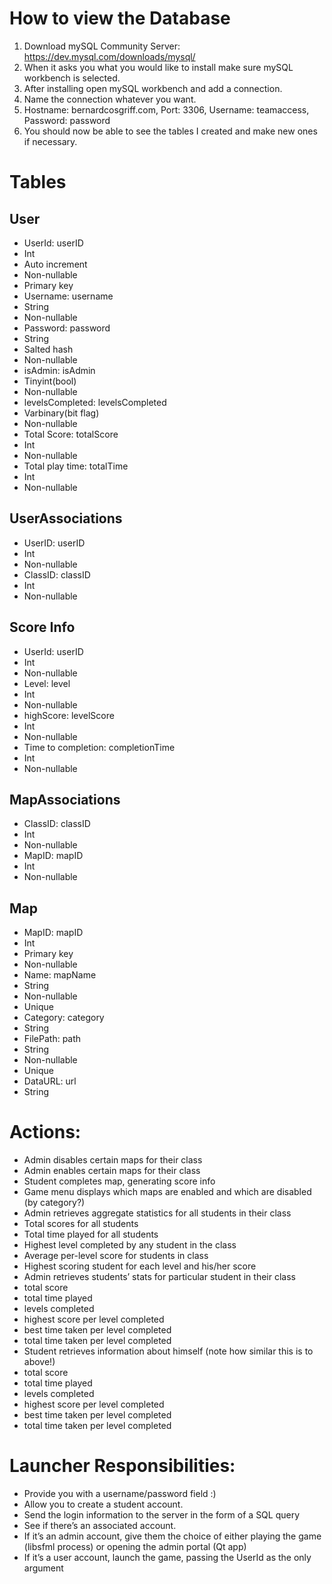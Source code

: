 # How to view the Database
1. Download mySQL Community Server: https://dev.mysql.com/downloads/mysql/
2. When it asks you what you would like to install make sure mySQL workbench is selected.
3. After installing open mySQL workbench and add a connection.
4. Name the connection whatever you want.
5. Hostname: bernardcosgriff.com, Port: 3306, Username: teamaccess, Password: password
6. You should now be able to see the tables I created and make new ones if necessary.

# Tables

## User
- UserId: userID
 - Int
 - Auto increment
 - Non-nullable
 - Primary key
- Username: username
 - String
 - Non-nullable
- Password: password
 - String 
 - Salted hash
 - Non-nullable
- isAdmin: isAdmin
 - Tinyint(bool)
 - Non-nullable 
- levelsCompleted: levelsCompleted
 - Varbinary(bit flag)
 - Non-nullable 
- Total Score: totalScore
 - Int
 - Non-nullable
- Total play time: totalTime
 - Int
 - Non-nullable
 
## UserAssociations
- UserID: userID
 - Int
 - Non-nullable
- ClassID: classID
 - Int
 - Non-nullable
 
## Score Info
- UserId: userID
 - Int
 - Non-nullable
- Level: level
 - Int
 - Non-nullable
- highScore: levelScore
 - Int
 - Non-nullable
- Time to completion: completionTime
 - Int
 - Non-nullable
 
## MapAssociations
- ClassID: classID
 - Int
 - Non-nullable
- MapID: mapID
 - Int
 - Non-nullable

## Map
- MapID: mapID
 - Int
 - Primary key
 - Non-nullable
- Name: mapName
 - String
 - Non-nullable
 - Unique
- Category: category
 - String
- FilePath: path
 - String
 - Non-nullable
 - Unique
- DataURL: url
 - String

# Actions:


- Admin disables certain maps for their class 
- Admin enables certain maps for their class
- Student completes map, generating score info
- Game menu displays which maps are enabled and which are disabled (by category?)
- Admin retrieves aggregate statistics for all students in their class 
- Total scores for all students
- Total time played for all students
- Highest level completed by any student in the class
- Average per-level score for students in class
- Highest scoring student for each level and his/her score
 -  Admin retrieves students’  stats for particular student in their class
  - total score
 - total time played
  - levels completed
  - highest score per level completed
  - best time taken per level completed
  - total time taken per level completed
 -  Student retrieves information about himself (note how similar this is to above!)
  - total score
  - total time played
  - levels completed
  - highest score per level completed
  - best time taken per level completed
  - total time taken per level completed


# Launcher Responsibilities:
- Provide you with a username/password field :)
- Allow you to create a student account.
- Send the login information to the server in the form of a SQL query
- See if there’s an associated account. 
- If it’s an admin account, give them the choice of either playing the game (libsfml process) or opening the admin portal (Qt app)
- If it’s a user account, launch the game, passing the UserId as the only argument
